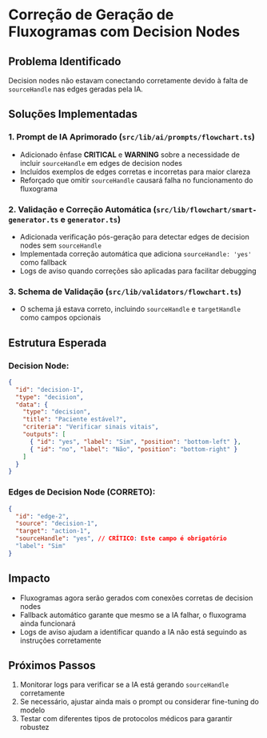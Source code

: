 # Correção de Geração de Fluxogramas com Decision Nodes

## Problema Identificado

Decision nodes não estavam conectando corretamente devido à falta de `sourceHandle` nas edges geradas pela IA.

## Soluções Implementadas

### 1. **Prompt de IA Aprimorado** (`src/lib/ai/prompts/flowchart.ts`)

- Adicionado ênfase **CRITICAL** e **WARNING** sobre a necessidade de incluir `sourceHandle` em edges de decision nodes
- Incluídos exemplos de edges corretas e incorretas para maior clareza
- Reforçado que omitir `sourceHandle` causará falha no funcionamento do fluxograma

### 2. **Validação e Correção Automática** (`src/lib/flowchart/smart-generator.ts` e `generator.ts`)

- Adicionada verificação pós-geração para detectar edges de decision nodes sem `sourceHandle`
- Implementada correção automática que adiciona `sourceHandle: 'yes'` como fallback
- Logs de aviso quando correções são aplicadas para facilitar debugging

### 3. **Schema de Validação** (`src/lib/validators/flowchart.ts`)

- O schema já estava correto, incluindo `sourceHandle` e `targetHandle` como campos opcionais

## Estrutura Esperada

### Decision Node:

```json
{
  "id": "decision-1",
  "type": "decision",
  "data": {
    "type": "decision",
    "title": "Paciente estável?",
    "criteria": "Verificar sinais vitais",
    "outputs": [
      { "id": "yes", "label": "Sim", "position": "bottom-left" },
      { "id": "no", "label": "Não", "position": "bottom-right" }
    ]
  }
}
```

### Edges de Decision Node (CORRETO):

```json
{
  "id": "edge-2",
  "source": "decision-1",
  "target": "action-1",
  "sourceHandle": "yes", // CRÍTICO: Este campo é obrigatório
  "label": "Sim"
}
```

## Impacto

- Fluxogramas agora serão gerados com conexões corretas de decision nodes
- Fallback automático garante que mesmo se a IA falhar, o fluxograma ainda funcionará
- Logs de aviso ajudam a identificar quando a IA não está seguindo as instruções corretamente

## Próximos Passos

1. Monitorar logs para verificar se a IA está gerando `sourceHandle` corretamente
2. Se necessário, ajustar ainda mais o prompt ou considerar fine-tuning do modelo
3. Testar com diferentes tipos de protocolos médicos para garantir robustez
